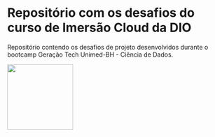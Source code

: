 # Repositório com os desafios do curso de Imersão Cloud da DIO

Repositório contendo os desafios de projeto desenvolvidos durante o bootcamp Geração Tech Unimed-BH - Ciência de Dados.

<img src="https://hermes.digitalinnovation.one/assets/diome/logo.png" height="150">
